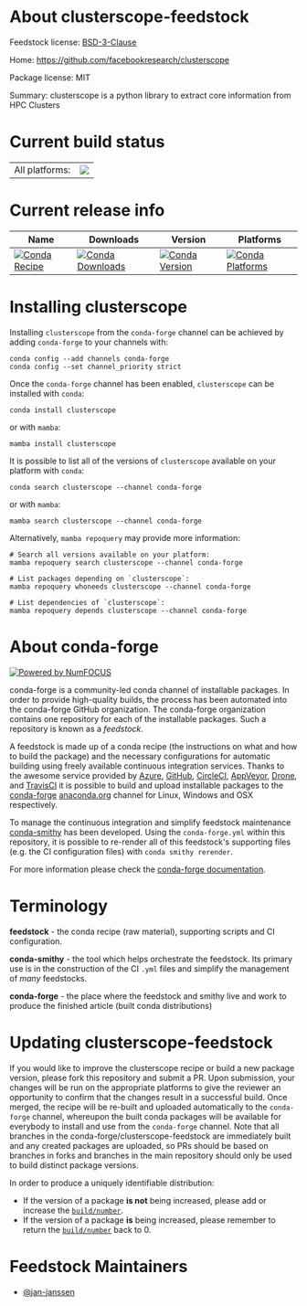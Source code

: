 About clusterscope-feedstock
============================

Feedstock license: [BSD-3-Clause](https://github.com/conda-forge/clusterscope-feedstock/blob/main/LICENSE.txt)

Home: https://github.com/facebookresearch/clusterscope

Package license: MIT

Summary: clusterscope is a python library to extract core information from HPC Clusters

Current build status
====================


<table><tr><td>All platforms:</td>
    <td>
      <a href="https://dev.azure.com/conda-forge/feedstock-builds/_build/latest?definitionId=26077&branchName=main">
        <img src="https://dev.azure.com/conda-forge/feedstock-builds/_apis/build/status/clusterscope-feedstock?branchName=main">
      </a>
    </td>
  </tr>
</table>

Current release info
====================

| Name | Downloads | Version | Platforms |
| --- | --- | --- | --- |
| [![Conda Recipe](https://img.shields.io/badge/recipe-clusterscope-green.svg)](https://anaconda.org/conda-forge/clusterscope) | [![Conda Downloads](https://img.shields.io/conda/dn/conda-forge/clusterscope.svg)](https://anaconda.org/conda-forge/clusterscope) | [![Conda Version](https://img.shields.io/conda/vn/conda-forge/clusterscope.svg)](https://anaconda.org/conda-forge/clusterscope) | [![Conda Platforms](https://img.shields.io/conda/pn/conda-forge/clusterscope.svg)](https://anaconda.org/conda-forge/clusterscope) |

Installing clusterscope
=======================

Installing `clusterscope` from the `conda-forge` channel can be achieved by adding `conda-forge` to your channels with:

```
conda config --add channels conda-forge
conda config --set channel_priority strict
```

Once the `conda-forge` channel has been enabled, `clusterscope` can be installed with `conda`:

```
conda install clusterscope
```

or with `mamba`:

```
mamba install clusterscope
```

It is possible to list all of the versions of `clusterscope` available on your platform with `conda`:

```
conda search clusterscope --channel conda-forge
```

or with `mamba`:

```
mamba search clusterscope --channel conda-forge
```

Alternatively, `mamba repoquery` may provide more information:

```
# Search all versions available on your platform:
mamba repoquery search clusterscope --channel conda-forge

# List packages depending on `clusterscope`:
mamba repoquery whoneeds clusterscope --channel conda-forge

# List dependencies of `clusterscope`:
mamba repoquery depends clusterscope --channel conda-forge
```


About conda-forge
=================

[![Powered by
NumFOCUS](https://img.shields.io/badge/powered%20by-NumFOCUS-orange.svg?style=flat&colorA=E1523D&colorB=007D8A)](https://numfocus.org)

conda-forge is a community-led conda channel of installable packages.
In order to provide high-quality builds, the process has been automated into the
conda-forge GitHub organization. The conda-forge organization contains one repository
for each of the installable packages. Such a repository is known as a *feedstock*.

A feedstock is made up of a conda recipe (the instructions on what and how to build
the package) and the necessary configurations for automatic building using freely
available continuous integration services. Thanks to the awesome service provided by
[Azure](https://azure.microsoft.com/en-us/services/devops/), [GitHub](https://github.com/),
[CircleCI](https://circleci.com/), [AppVeyor](https://www.appveyor.com/),
[Drone](https://cloud.drone.io/welcome), and [TravisCI](https://travis-ci.com/)
it is possible to build and upload installable packages to the
[conda-forge](https://anaconda.org/conda-forge) [anaconda.org](https://anaconda.org/)
channel for Linux, Windows and OSX respectively.

To manage the continuous integration and simplify feedstock maintenance
[conda-smithy](https://github.com/conda-forge/conda-smithy) has been developed.
Using the ``conda-forge.yml`` within this repository, it is possible to re-render all of
this feedstock's supporting files (e.g. the CI configuration files) with ``conda smithy rerender``.

For more information please check the [conda-forge documentation](https://conda-forge.org/docs/).

Terminology
===========

**feedstock** - the conda recipe (raw material), supporting scripts and CI configuration.

**conda-smithy** - the tool which helps orchestrate the feedstock.
                   Its primary use is in the construction of the CI ``.yml`` files
                   and simplify the management of *many* feedstocks.

**conda-forge** - the place where the feedstock and smithy live and work to
                  produce the finished article (built conda distributions)


Updating clusterscope-feedstock
===============================

If you would like to improve the clusterscope recipe or build a new
package version, please fork this repository and submit a PR. Upon submission,
your changes will be run on the appropriate platforms to give the reviewer an
opportunity to confirm that the changes result in a successful build. Once
merged, the recipe will be re-built and uploaded automatically to the
`conda-forge` channel, whereupon the built conda packages will be available for
everybody to install and use from the `conda-forge` channel.
Note that all branches in the conda-forge/clusterscope-feedstock are
immediately built and any created packages are uploaded, so PRs should be based
on branches in forks and branches in the main repository should only be used to
build distinct package versions.

In order to produce a uniquely identifiable distribution:
 * If the version of a package **is not** being increased, please add or increase
   the [``build/number``](https://docs.conda.io/projects/conda-build/en/latest/resources/define-metadata.html#build-number-and-string).
 * If the version of a package **is** being increased, please remember to return
   the [``build/number``](https://docs.conda.io/projects/conda-build/en/latest/resources/define-metadata.html#build-number-and-string)
   back to 0.

Feedstock Maintainers
=====================

* [@jan-janssen](https://github.com/jan-janssen/)

